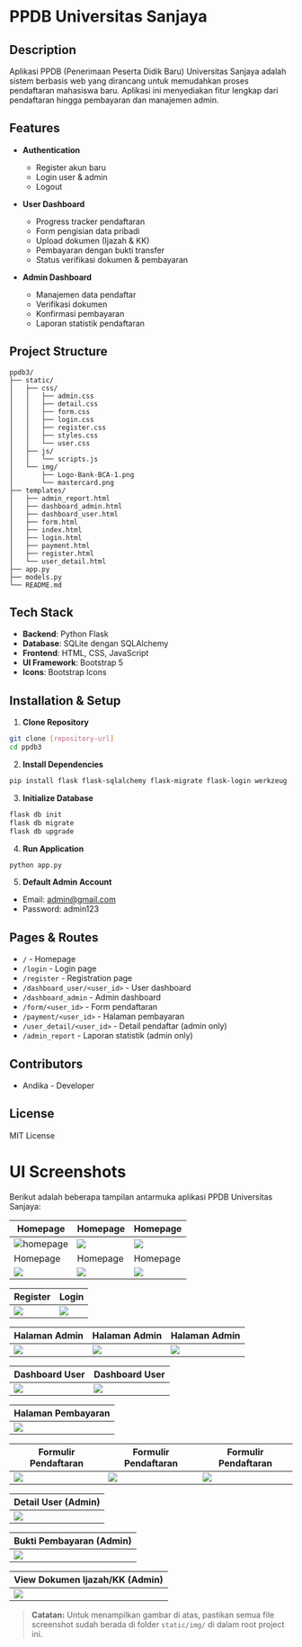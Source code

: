 # PPDB Universitas Sanjaya

## Description
Aplikasi PPDB (Penerimaan Peserta Didik Baru) Universitas Sanjaya adalah sistem berbasis web yang dirancang untuk memudahkan proses pendaftaran mahasiswa baru. Aplikasi ini menyediakan fitur lengkap dari pendaftaran hingga pembayaran dan manajemen admin.

## Features
- **Authentication**
  - Register akun baru
  - Login user & admin
  - Logout

- **User Dashboard**
  - Progress tracker pendaftaran
  - Form pengisian data pribadi
  - Upload dokumen (Ijazah & KK)
  - Pembayaran dengan bukti transfer
  - Status verifikasi dokumen & pembayaran

- **Admin Dashboard**
  - Manajemen data pendaftar
  - Verifikasi dokumen
  - Konfirmasi pembayaran
  - Laporan statistik pendaftaran

## Project Structure
```plaintext
ppdb3/
├── static/
│   ├── css/
│   │   ├── admin.css
│   │   ├── detail.css
│   │   ├── form.css
│   │   ├── login.css
│   │   ├── register.css
│   │   ├── styles.css
│   │   └── user.css
│   ├── js/
│   │   └── scripts.js
│   └── img/
│       ├── Logo-Bank-BCA-1.png
│       └── mastercard.png
├── templates/
│   ├── admin_report.html
│   ├── dashboard_admin.html
│   ├── dashboard_user.html
│   ├── form.html
│   ├── index.html
│   ├── login.html
│   ├── payment.html
│   ├── register.html
│   └── user_detail.html
├── app.py
├── models.py
└── README.md
```

## Tech Stack
- **Backend**: Python Flask
- **Database**: SQLite dengan SQLAlchemy
- **Frontend**: HTML, CSS, JavaScript
- **UI Framework**: Bootstrap 5
- **Icons**: Bootstrap Icons

## Installation & Setup

1. **Clone Repository**
```bash
git clone [repository-url]
cd ppdb3
```

2. **Install Dependencies**
```bash
pip install flask flask-sqlalchemy flask-migrate flask-login werkzeug
```

3. **Initialize Database**
```bash
flask db init
flask db migrate
flask db upgrade
```

4. **Run Application**
```bash
python app.py
```

5. **Default Admin Account**
- Email: admin@gmail.com
- Password: admin123

## Pages & Routes
- `/` - Homepage
- `/login` - Login page
- `/register` - Registration page
- `/dashboard_user/<user_id>` - User dashboard
- `/dashboard_admin` - Admin dashboard
- `/form/<user_id>` - Form pendaftaran
- `/payment/<user_id>` - Halaman pembayaran
- `/user_detail/<user_id>` - Detail pendaftar (admin only)
- `/admin_report` - Laporan statistik (admin only)

## Contributors
- Andika - Developer

## License
MIT License

# UI Screenshots

Berikut adalah beberapa tampilan antarmuka aplikasi PPDB Universitas Sanjaya:

| Homepage | Homepage | Homepage |
|----------|----------|----------|
| ![homepage](static/img/Screenshot%20(46).png) | ![](static/img/Screenshot%20(47).png) | ![](static/img/Screenshot%20(48).png) |
| Homepage | Homepage | Homepage |
| ![](static/img/Screenshot%20(49).png) | ![](static/img/Screenshot%20(50).png) | ![](static/img/Screenshot%20(51).png) |

| Register | Login |
|----------|-------|
| ![](static/img/Screenshot%20(52).png) | ![](static/img/Screenshot%20(53).png) |

| Halaman Admin | Halaman Admin | Halaman Admin |
|---------------|---------------|---------------|
| ![](static/img/Screenshot%20(54).png) | ![](static/img/Screenshot%20(55).png) | ![](static/img/Screenshot%20(56).png) |

| Dashboard User | Dashboard User |
|----------------|----------------|
| ![](static/img/Screenshot%20(57).png) | ![](static/img/Screenshot%20(58).png) |

| Halaman Pembayaran |
|--------------------|
| ![](static/img/Screenshot%20(59).png) |

| Formulir Pendaftaran | Formulir Pendaftaran | Formulir Pendaftaran |
|----------------------|----------------------|----------------------|
| ![](static/img/Screenshot%20(60).png) | ![](static/img/Screenshot%20(61).png) | ![](static/img/Screenshot%20(62).png) |

| Detail User (Admin) |
|---------------------|
| ![](static/img/Screenshot%20(63).png) |

| Bukti Pembayaran (Admin) |
|--------------------------|
| ![](static/img/Screenshot%20(64).png) |

| View Dokumen Ijazah/KK (Admin) |
|-------------------------------|
| ![](static/img/Screenshot%20(65).png) |

> **Catatan:**
> Untuk menampilkan gambar di atas, pastikan semua file screenshot sudah berada di folder `static/img/` di dalam root project ini.